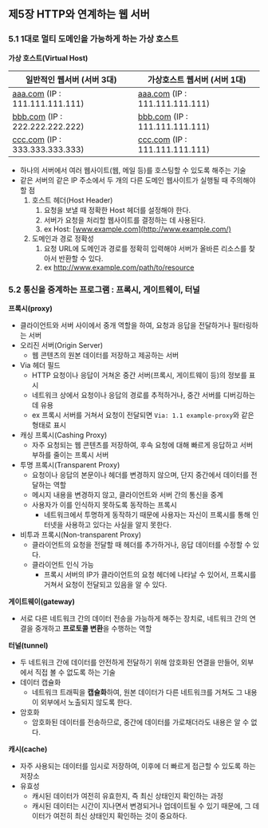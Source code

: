 ## 제5장 HTTP와 연계하는 웹 서버

### 5.1 1대로 멀티 도메인을 가능하게 하는 가상 호스트

**가상 호스트(Virtual Host)**

| 일반적인 웹서버 (서버 3대) | 가상호스트 웹서버 (서버 1대) |
| --- | --- |
| [aaa.com](http://aaa.com/) (IP : 111.111.111.111) | [aaa.com](http://aaa.com/) (IP : 111.111.111.111) |
| [bbb.com](http://bbb.com/) (IP : 222.222.222.222) | [bbb.com](http://bbb.com/) (IP : 111.111.111.111) |
| [ccc.com](http://ccc.com/) (IP : 333.333.333.333) | [ccc.com](http://ccc.com/) (IP : 111.111.111.111) |
- 하나의 서버에서 여러 웹사이트(웹, 메일 등)를 호스팅할 수 있도록 해주는 기술
- 같은 서버의 같은 IP 주소에서 두 개의 다른 도메인 웹사이트가 실행될 때 주의해야 할 점
    1. 호스트 헤더(Host Header)
        1. 요청을 보낼 때 정확한 Host 헤더를 설정해야 한다.
        2. 서버가 요청을 처리할 웹사이트를 결정하는 데 사용된다.
        3. ex Host: [www.example.com](http://www.example.com/)
    2. 도메인과 경로 정확성
        1. 요청 URL에 도메인과 경로를 정확히 입력해야 서버가 올바른 리소스를 찾아서 반환할 수 있다.
        2. ex http://www.example.com/path/to/resource

### 5.2 통신을 중계하는 프로그램 : 프록시, 게이트웨이, 터널

**프록시(proxy)**

- 클라이언트와 서버 사이에서 중개 역할을 하여, 요청과 응답을 전달하거나 필터링하는 서버
- 오리진 서버(Origin Server)
    - 웹 콘텐츠의 원본 데이터를 저장하고 제공하는 서버
- Via 헤더 필드
    - HTTP 요청이나 응답이 거쳐온 중간 서버(프록시, 게이트웨이 등)의 정보를 표시
    - 네트워크 상에서 요청이나 응답의 경로를 추적하거나, 중간 서버를 디버깅하는 데 유용
    - ex 프록시 서버를 거쳐서 요청이 전달되면 `Via: 1.1 example-proxy`와 같은 형태로 표시
- 캐싱 프록시(Cashing Proxy)
    - 자주 요청되는 웹 콘텐츠를 저장하여, 후속 요청에 대해 빠르게 응답하고 서버 부하를 줄이는 프록시 서버
- 투명 프록시(Transparent Proxy)
    - 요청이나 응답의 본문이나 헤더를 변경하지 않으며, 단지 중간에서 데이터를 전달하는 역할
    - 메시지 내용을 변경하지 않고, 클라이언트와 서버 간의 통신을 중계
    - 사용자가 이를 인식하지 못하도록 동작하는 프록시
        - 네트워크에서 투명하게 동작하기 때문에 사용자는 자신이 프록시를 통해 인터넷을 사용하고 있다는 사실을 알지 못한다.
- 비투과 프록시(Non-transparent Proxy)
    - 클라이언트의 요청을 전달할 때 헤더를 추가하거나, 응답 데이터를 수정할 수 있다.
    - 클라이언트 인식 가능
        - 프록시 서버의 IP가 클라이언트의 요청 헤더에 나타날 수 있어서, 프록시를 거쳐서 요청이 전달되고 있음을 알 수 있다.

**게이트웨이(gateway)**

- 서로 다른 네트워크 간의 데이터 전송을 가능하게 해주는 장치로, 네트워크 간의 연결을 중개하고 **프로토콜 변환**을 수행하는 역할

**터널(tunnel)**

- 두 네트워크 간에 데이터를 안전하게 전달하기 위해 암호화된 연결을 만들어, 외부에서 직접 볼 수 없도록 하는 기술
- 데이터 캡슐화
    - 네트워크 트래픽을 **캡슐화**하여, 원본 데이터가 다른 네트워크를 거쳐도 그 내용이 외부에서 노출되지 않도록 한다.
- 암호화
    - 암호화된 데이터를 전송하므로, 중간에 데이터를 가로채더라도 내용은 알 수 없다.

**캐시(cache)**

- 자주 사용되는 데이터를 임시로 저장하여, 이후에 더 빠르게 접근할 수 있도록 하는 저장소
- 유효성
    - 캐시된 데이터가 여전히 유효한지, 즉 최신 상태인지 확인하는 과정
    - 캐시된 데이터는 시간이 지나면서 변경되거나 업데이트될 수 있기 때문에, 그 데이터가 여전히 최신 상태인지 확인하는 것이 중요하다.
